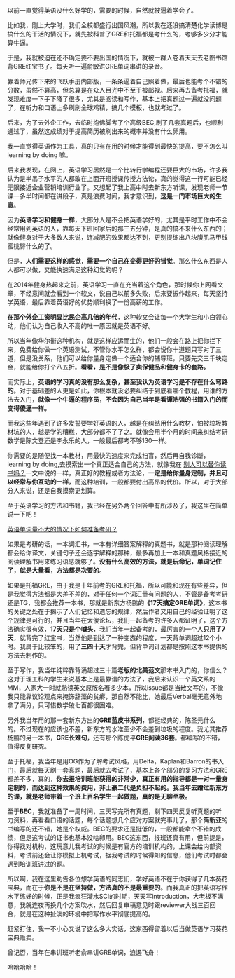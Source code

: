 <p>以前一直觉得英语没什么好学的，需要的时候，自然就被逼着学会了。</p><p>比如我，刚上大学时，我们全校都盛行出国风潮，所以我在还没搞清楚化学读博是搞什么的干活的情况下，就先被科普了GRE和托福都是考什么的，考够多少分才能算牛逼。</p><p>于是，我就被迫在还不确定要不要出国的情况下，就被一群人卷着天天去老图书馆背GRE红宝书了。每天听一遍俞敏洪GRE单词串讲的录音。</p><p>靠着师兄传下来的飞跃手册内部版，一条条逼着自己照着做，最后也能考个不错的分数，虽然不算高，但总算是在众人目光中不至于被鄙视。后来再去备考托福，就发现难度一下子下降了很多，尤其是阅读和写作，基本上把真题过一遍就没问题了，在听力和口语上多刷刷全球鸡精，搞几个模板，也就考过了。</p><p>后来，为了去外企工作，去临时抱佛脚考了个高级BEC,刷了几套真题后，也顺利通过了，虽然这成绩对于提高简历被刷出来的概率并没有什么卵用。</p><p>我一直觉得英语作为工具，真的只有在用的时候才能得到最快的提高，要不怎么叫learning by doing 嘛。</p><p>后来我发现，在网上，英语学习居然是一个比转行学编程还要巨大的市场，许多我认为是半吊子水平的人都敢在上面开班授课传授方法论，真的觉得这一行可能已经无限接近企业营销培训行业了。又想起了我上高中时去新东方听课，发现老师一节课一多半时间都在讲段子，真是浪费时间，我才意识到，<b>这是一门市场巨大的生意</b>。</p><p>因为<b>英语学习和健身一样</b>，大部分人是不会把英语学好的，尤其是平时工作中不会经常用到英语的人，靠每天下班回家后的那三五分钟，是真的搞不来什么东西的；就像健身对于大多数人来说，连减肥的效果都达不到，更别提练出八块腹肌马甲线蜜桃臀什么的了。</p><p>但是，<b>人们需要这样的感觉，需要一个自己在变得更好的错觉</b>。那么什么东西是人人都可以做，又能快速满足这种幻觉的呢？</p><p>在2014年健身热起来之前，英语学习一直在充当着这个角色，那时候你上网看文章，不经意间就会看到一个软文，说自己以前多失败，后来要振作起来，每天坚持学英语，最后靠着英语好的优势顺利换了一份高薪的工作。</p><p><b>在那个外企工资明显比民企高几倍的年代</b>，这种软文会让每一个大学生和小白领心动，他们认为自己收入不高的唯一原因就是英语不好。</p><p>所以当年像华尔街这种机构，就是这样应运而生的，他们一般会在路上把你拦下来，免费给你做一个英语测试，不管你水平怎么样，都会说你十道题只写对了三道，但是没关系，他们可以给你量身定做一个适合你的辅导班，只要先交三千块定金，就能给你打个八五折。<b>看看，是不是像极了卖保健品和健身卡的套路。</b></p><p>而实际上，<b>英语的学习真的没有那么复杂，甚至我认为英语学习是不存在什么弯路的</b>。对于基础差的人更是如此，你根本就没必要纠结于到底看哪个教程，用谁的方法去入门，<b>就像一个牛逼的程序员，不会因为自己当年是看谭浩强的书籍入门的而变得傻逼一样。</b></p><p>而我这些年遇到了许多发誓要学好英语的人，越是在纠结用什么教材，怕被垃圾教材坑的人，越是学的糟糕，大部分都不了了之。就像会用半个月的时间来纠结考研数学是陈文登还是李永乐的人，一般最后都考不够130一样。</p><p>你需要的是随便找一本教材，用最快的速度来完成扫盲，然后再自我诊断，learning by doing,去摸索出一个真正适合自己的方法，就像我在    <a href="https://zhuanlan.zhihu.com/p/24658967" class="internal">别人可以替你读书吗？</a>一文中说的一样，真正好的教程或者方法论，<b>一定是给你量身定制，并且可以经常与你互动的一样</b>，而这种培训，一般都要付出高昂的代价。所以，对于大部分人来说，还是自我摸索更划算。</p><p>至于英语学习的方法和书籍，我已经在另外两个回答中有所涉及了，我这里在简单说一下吧！</p><a data-draft-node="block" data-draft-type="link-card" href="https://www.zhihu.com/question/20610813/answer/30996459" class="internal">英语单词量不大的情况下如何准备考研？</a><p>如果是考研的话，一本词汇书，一本有详细答案解释的真题书，就是那种阅读理解都会给你译文，关键句子还会逐字解释的那种，最多再加上一本和真题风格接近的阅读理解书用来练习语感就够了。<b>没有什么高效的方法，就是玩命记，单词记住了，就是大量看，方法都是次要的</b>。</p><p>如果是托福GRE，由于我是十年前考的GRE和托福，所以可能和现在有些差异，但是我觉得方法都是大差不差的，对于任何一个词汇量有问题的人，不管是备考考研还是TG，我都会推荐一本书，那就是新东方杨鹏的<b>《17天搞定GRE单词》</b>，这本书的关键之处在于揭示了人们记忆和遗忘的规律，然后作者又用自己的经验证明了这个规律是可行的，并且当年在太傻论坛，我们一起备考的许多人都证明了，这个方法确实很有效，<b>17天只是个噱头</b>，我们当年一起备考的，最厉害的一个人<b>只用了7天</b>，就背完了红宝书，当然他是到达了一种变态的程度，一天背单词超过12个小时。我属于比较笨的，用了<b>三四十天</b>才背完，但背单词计划都是按照这本书提供的方法去制作的。</p><p>至于写作，我当年纯粹靠背诵超过三十篇<b>老版的北美范文</b>那本书入门的，你信么？这对于理工科的学生来说基本上是最靠谱的方法了，我后来认识一个英文系的MM，人家大一时就熟读英文原版名著多少本，所以issue都是当散文写的，不像我只能靠议论观点来掩饰辞藻的贫瘠，那自然不能比，她最后Verbal毫无意外地拿了满分，只可惜数学破七百都很困难。</p><p>另外我当年用的那一套新东方出的<b>GRE蓝皮书系列</b>，都挺经典的，陈圣元什么的。不过现在的应该也不差，新东方的水准至少不会差到垃圾的程度。我尤其推荐杨鹏的另一本书，<b>GRE长难句</b>，还有那个陈虎平<b>GRE阅读36套</b>。都编写的不错，值得反复研究。</p><p>至于托福，我当年是用OG作为了解考试风格，用Delta，Kaplan和Barron的书入门，最后就每天刷一套真题，最后就去考试了，基本上各个部分的复习方法和GRE都差不多，真的，<b>你去报培训班能获得的非常少，真正有用的指导都是一对一量身定制的，而达到这种效果的费用，非土豪二代是负担不起的。我当年去蹭过新东方的课，就是老师带着一个班上百名学生一起做题，真的是无聊至极。</b></p><p>至于<b>BEC</b>，我就准备了一周时间，三天写完所有真题，剩下四天反复听真题的听力资料，再看看口语的话题，每个话题想几个应对方案就完事儿了，那个<b>简新亚</b>的书编写的还不错，她是个权威。BEC的要求还是挺低的，一般都能拿个不错的成绩，但是这考试的证书也基本没啥卵用。BEC这东西，报班还真有用，但前提是，你得找对机构，这玩意儿我考试的时候是有官方的培训机构的，上课会给内部资料，考试前还会让你模拟上机考试，据我考试的时候得知的信息，他们考试时都会遇到培训班讲过的题。</p><p>所以啊，我在这里劝告各位想学英语的同志们，学好英语不在于你获得了几本葵花宝典，而在于<b>你是不是在坚持做，方法真的不是最重要的</b>。而我真正的把英语写作水平练好的时候，正是我疯狂灌水SCI的时期，天天写introduction，大老板不满意，我就连夜再换几个方案吹水，然后回复审稿意见时跟reviewer大战三百回合，就是在这种扯淡的环境中把写作水平彻底提高的。</p><p>赶紧打住，我一不小心又说了这么多大实话，这东西得留着以后当做英语学习葵花宝典贩卖。</p><p>曾记否，当年在串讲班听老俞串讲GRE单词，浪遏飞舟！</p><p>哈哈哈哈！</p><a data-draft-node="block" data-draft-type="mcn-link-card" data-mcn-id="1232654421231722496"></a><a data-draft-node="block" data-draft-type="mcn-link-card" data-mcn-id="1232654483420360704"></a><p></p>